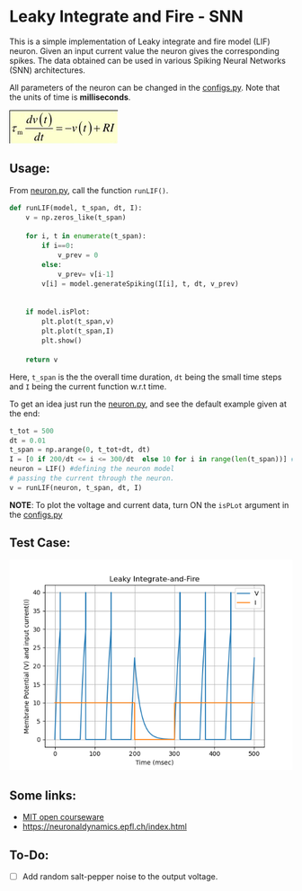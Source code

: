# Leaky Integrate and Fire - SNN


This is a simple implementation of Leaky integrate and fire model (LIF) neuron. Given an input current value the neuron gives the corresponding spikes. The data obtained can be used in various Spiking Neural Networks (SNN) architectures.

All parameters of the neuron can be changed in the [configs.py](https://github.com/Rwik2000/LIF-SNN/blob/master/configs.py). Note that the units of time is **milliseconds**.

![alt text](https://github.com/Rwik2000/LIF-SNN/blob/master/images/equation.png)
## Usage:
From [neuron.py](https://github.com/Rwik2000/LIF-SNN/blob/master/neuron.py), call the function `runLIF()`. 
```python
def runLIF(model, t_span, dt, I):
    v = np.zeros_like(t_span)

    for i, t in enumerate(t_span):
        if i==0:
            v_prev = 0
        else:
            v_prev= v[i-1]
        v[i] = model.generateSpiking(I[i], t, dt, v_prev)

    
    if model.isPlot:
        plt.plot(t_span,v)
        plt.plot(t_span,I)
        plt.show()
    
    return v
```
Here, `t_span` is the the overall time duration, `dt` being the small time steps and `I` being the current function w.r.t time.

To get an idea just run the [neuron.py](https://github.com/Rwik2000/LIF-SNN/blob/master/neuron.py), and see the default example given at the end:
```python
t_tot = 500
dt = 0.01
t_span = np.arange(0, t_tot+dt, dt)
I = [0 if 200/dt <= i <= 300/dt  else 10 for i in range(len(t_span))] # defining the current(time)
neuron = LIF() #defining the neuron model
# passing the current through the neuron.
v = runLIF(neuron, t_span, dt, I)
```

**NOTE**: To plot the voltage and current data, turn ON the `isPLot` argument in the [configs.py](https://github.com/Rwik2000/LIF-SNN/blob/master/configs.py)

## Test Case:
![alt text](https://github.com/Rwik2000/LIF-SNN/blob/master/images/testCase_1.png)

## Some links:
* [MIT open courseware](https://ocw.mit.edu/resources/res-9-003-brains-minds-and-machines-summer-course-summer-2015/tutorials/tutorial-2.-matlab-programming/MITRES_9_003SUM15_fire.pdf)
* https://neuronaldynamics.epfl.ch/index.html

## To-Do:
- [ ] Add random salt-pepper noise to the output voltage.


